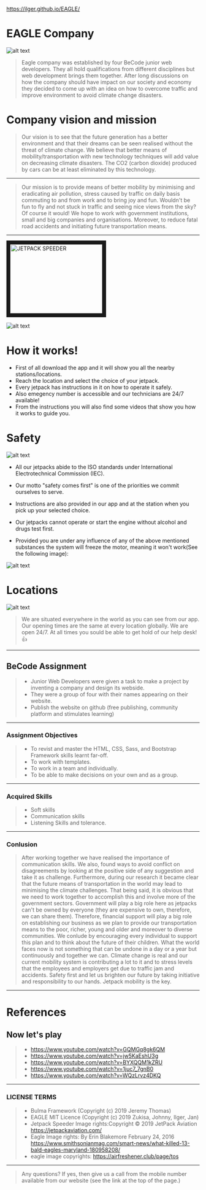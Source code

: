 https://ilger.github.io/EAGLE/

# EAGLE Company
![alt text](https://github.com/ZukisaNante/EAGLE/blob/master/assets/img/eagle.jpg "The Future")

> Eagle company was established by four BeCode junior web developers.
> They all hold qualifications from different disciplines but web development brings them together.
> After long discussions on how the company should have impact on our society and economy they decided to come up with an idea on how to overcome traffic and improve environment to avoid climate change disasters.

# Company vision and mission

 > Our vision is to see that the future generation has a better environment and that their dreams can be seen realised   without the  threat of climate change. We believe that better means of mobility/transportation with new technology techniques will add value on decreasing climate disasters. The CO2 (carbon dioxide) produced by cars can be at least eliminated by this technology.
  ---
> Our mission is to provide means of better mobility by minimising and eradicating air pollution, stress caused by traffic on daily basis commuting to and from work and to bring joy and fun. Wouldn't be fun to fly and not stuck in traffic and seeing nice views from the sky? Of course it would! We hope to work with government institutions, small and big companies and organisations. Moreover, to reduce fatal road accidents and initiating future transportation means.
---
<a href="https://www.youtube.com/watch?v=0BgbPilrsyw=JETPACK SPEEDER
" target=""><img src="https://www.youtube.com/watch?v=URgznwTph6M" 
alt="JETPACK SPEEDER" width="240" height="180" border="10" /></a>

![alt text](https://github.com/ZukisaNante/EAGLE/blob/master/assets/img/bike.jpeg "The Future")

# How it works!

- First of all download the app and it will show you all the nearby stations/locations.
- Reach the location and select the choice of your jetpack.
- Every jetpack has instructions in it on how to operate it safely.
- Also emegency number is accessible and our technicians are 24/7 available!
- From the instructions you will also find some videos that show you how it works to guide you.

# Safety


![alt text](https://github.com/ZukisaNante/EAGLE/blob/master/assets/img/jetpack-kit.jpg "The Future")


- All our jetpacks abide to the ISO standards under International Electrotechnical Commission (IEC).
- Our motto "safety comes first" is one of the priorities we commit ourselves to serve.
- Instructions are also provided in our app and at the station when you pick up your selected choice.
- Our jetpacks cannot operate or start the engine without alcohol and drugs test first.

- Provided you are under any influence of any of the above mentioned substances the system will freeze the motor, meaning it won't work(See the following image):

![alt text](https://www.researchgate.net/profile/Marcelo_Toso/publication/271712726/figure/fig2/AS:614224732622865@1523453996404/Part-of-the-Sequence-Diagram-Implementation-in-accordance-with-IEC-61131-The.png "The Future")

# Locations

![alt text](https://github.com/ZukisaNante/EAGLE/blob/master/assets/img/Locationsheader.jpeg "The Future")


> We are situated everywhere in the world as you can see from our app.
> Our opening times are the same at every location globally.
> We are open 24/7.
> At all times you sould be able to get hold of our help desk!
>  :+1: 


---

## BeCode Assignment

> - Junior Web Developers were given a task to make a project by inventing a company and design its webside.
> - They were a group of four with their names appearing on their website.
> - Publish the website on github (free publishing, community platform and stimulates learning)

---

### Assignment Objectives

> - To revist and master the HTML, CSS, Sass, and Bootstrap Framework skills learnt far-off.
> - To work with templates.
> - To work in a team and individually.
> - To be able to make decisions on your own and as a group.
---
### Acquired Skills

> - Soft skills
> - Communication skills
> - Listening Skills and tolerance.
---

### Conlusion

> After working together we have realised the importance of communication skills.
> We also, found ways to avoid conflict on disagreements by looking at the positive side of any suggestion and take it as challenge.
> Furthermore, during our research it became clear that the future means of transportation in the world may lead to minimising the climate challenges.
> That being said, it is obvious that we need to work together to accomplish this and involve more of the government sectors. Government will play a big role here as jetpacks can't be owned by everyone (they are expensive to own, therefore, we can share them). Therefore, financial support will play a big role on establishing our business as we plan to provide our transportation means to the poor, richer, young and older and moreover to diverse communities.
> We conlude by encouraging every individual to support this plan and to think about the future of their children.
> What the world faces now is not something that can be undone in a day or a year but continuously and together we can. 
> Climate change is real and our current mobility system is contributing a lot to it and to stress levels that the employees and employers get due to traffic jam and accidents. Safety first and let us brighten our future by taking initiative and responsibility to our hands. Jetpack mobility is the key.

---
# References

## Now let's play

> - https://www.youtube.com/watch?v=GQMGq8gk6QM
> - https://www.youtube.com/watch?v=jw5KaEshU3g
> - https://www.youtube.com/watch?v=BYXQQM1kZRU
> - https://www.youtube.com/watch?v=1juc7_7gnB0
> - https://www.youtube.com/watch?v=WQzLrvz4DKQ
---
### LICENSE TERMS

> - Bulma Framework (Copyright (c) 2019 Jeremy Thomas)
> - EAGLE MIT Licence (Copyright (c) 2019 Zukisa, Johnny, Ilger, Jan)
> - Jetpack Speeder Image rights:Copyright © 2019 JetPack Aviation  https://jetpackaviation.com/
> - Eagle Image rights: By Erin Blakemore February 24, 2016  https://www.smithsonianmag.com/smart-news/what-killed-13-bald-eagles-maryland-180958208/
> - eagle image copyrights: https://airfreshener.club/page/tos

---
> Any questions? If yes, then give us a call from the mobile number available from our website (see the link at the top of the page.)





